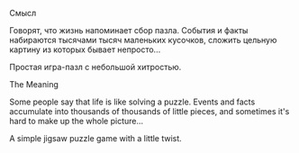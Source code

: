Смысл

Говорят, что жизнь напоминает сбор пазла. События и факты набираются тысячами тысяч маленьких кусочков, сложить цельную картину из которых бывает непросто...

Простая игра-пазл с небольшой хитростью.

The Meaning

Some people say that life is like solving a puzzle. Events and facts accumulate into thousands of thousands of little pieces, and sometimes it's hard to make up the whole picture...

A simple jigsaw puzzle game with a little twist.
